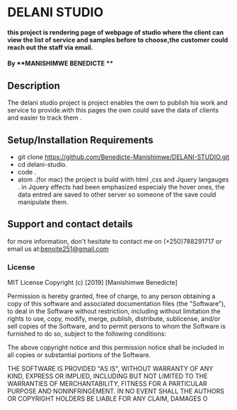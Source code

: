 # DELANI STUDIO
#### this project is rendering page of webpage of studio where the client can view the  list of service and samples before to choose,the customer could reach out the staff via email.
#### By **MANISHIMWE BENEDICTE **
## Description
The delani studio project is project enables the own to publish his work and service to provide.with this pages the own could save the data of clients and easier to track them . 
## Setup/Installation Requirements
* git clone https://github.com/Benedicte-Manishimwe/DELANI-STUDIO.git
* cd delani-studio.
* code .
* atom .(for mac)
the project is build wiith html ,css and Jquery langauges . in Jquery effects had been emphasized especialy the hover ones, the data entred are saved to other server so someone of the save could manipulate them. 
## Support and contact details
for more information, don't hesitate to contact me on (+250)788291717 or email us at:benoite251@gmail.com
### License
MIT License
Copyright (c) [2019] [Manishimwe Benedicte]

Permission is hereby granted, free of charge, to any person obtaining a copy of this software and associated documentation files (the "Software"), to deal in the Software without restriction, including without limitation the rights to use, copy, modify, merge, publish, distribute, sublicense, and/or sell copies of the Software, and to permit persons to whom the Software is furnished to do so, subject to the following conditions:

The above copyright notice and this permission notice shall be included in all copies or substantial portions of the Software.

THE SOFTWARE IS PROVIDED "AS IS", WITHOUT WARRANTY OF ANY KIND, EXPRESS OR IMPLIED, INCLUDING BUT NOT LIMITED TO THE WARRANTIES OF MERCHANTABILITY, FITNESS FOR A PARTICULAR PURPOSE AND NONINFRINGEMENT. IN NO EVENT SHALL THE AUTHORS OR COPYRIGHT HOLDERS BE LIABLE FOR ANY CLAIM, DAMAGES O
